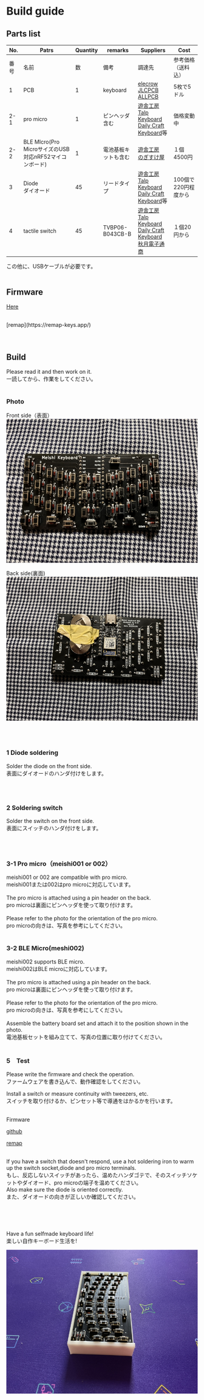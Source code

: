 # Build guide

## Parts list


| No. | Patrs | Quantity | remarks | Suppliers | Cost |
|--|--|--|--|--|--|
|番号|名前|数|備考|調達先|参考価格（送料込）|<br>
|1|PCB|1|keyboard|[elecrow](https://www.elecrow.com)<br>[JLCPCB](https://jlcpcb.com)<br>[ALLPCB](https://www.allpcb.com)|5枚で5ドル|<br>
|2-1|pro micro|1|ピンヘッダ含む|[遊舎工房](https://yushakobo.jp)<br>[Talp Keyboard](https://talpkeyboard.net)<br>[Daily Craft Keyboard](https://shop.dailycraft.jp)等|価格変動中|
|2-2|BLE MIcro(Pro MicroサイズのUSB対応nRF52マイコンボード)|1|電池基板キットも含む|[遊舎工房](https://yushakobo.jp)<br>[のぎすけ屋](https://nogikes.booth.pm)|１個4500円|
|3|Diode<br>ダイオード|45|リードタイプ|[遊舎工房](https://yushakobo.jp)<br>[Talp Keyboard](https://talpkeyboard.net)<br>[Daily Craft Keyboard](https://shop.dailycraft.jp)等|100個で220円程度から|
|4|tactile switch|45|TVBP06-B043CB-B|[遊舎工房](https://yushakobo.jp)<br>[Talp Keyboard](https://talpkeyboard.net)<br>[Daily Craft Keyboard](https://shop.dailycraft.jp)<br>[秋月電子通商](https://akizukidenshi.com/catalog/g/gP-08073/)|１個20円から|
この他に、USBケーブルが必要です。
<br><br>


## Firmware

[Here](https://github.com/telzo2000/meishi001/tree/main/firmware)

<br>
[remap](https://remap-keys.app/)

<br>
<br><br>


## Build

Please read it and then work on it.
<br>
一読してから、作業をしてください。
<br><br>


### Photo

Front side（表面）<br>
![](img/img00009.jpg)

Back side(裏面)<br>
![](img/img00010.jpg)


<br><br>


### 1 Diode soldering

Solder the diode on the front side.
<br>
表面にダイオードのハンダ付けをします。
<br>

<br>
<br>

### 2 Soldering switch

Solder the switch on the front side.
<br>
表面にスイッチのハンダ付けをします。
<br>

<br><br>


### 3-1 Pro micro（meishi001 or 002）

meishi001 or 002 are compatible with pro micro.
<br>
meishi001または002はpro microに対応しています。
<br>
<br>
The pro micro is attached using a pin header on the back.
<br>
pro microは裏面にピンヘッダを使って取り付けます。
<br>
<br>
Please refer to the photo for the orientation of the pro micro.
<br>
pro microの向きは、写真を参考にしてください。
<br>
<br>

### 3-2 BLE Micro(meshi002)

meishi002 supports BLE micro.
<br>
meishi002はBLE microに対応しています。
<br>
<br>
The pro micro is attached using a pin header on the back.
<br>
pro microは裏面にピンヘッダを使って取り付けます。
<br>
<br>
Please refer to the photo for the orientation of the pro micro.
<br>
pro microの向きは、写真を参考にしてください。
<br>
<br>
Assemble the battery board set and attach it to the position shown in the photo.
<br>
電池基板セットを組み立てて、写真の位置に取り付けてください。
<br>
<br>

### 5　Test


Please write the firmware and check the operation.
<br>
ファームウェアを書き込んで、動作確認をしてください。
<br>

Install a switch or measure continuity with tweezers, etc.
<br>
スイッチを取り付けるか、ピンセット等で導通をはかるかを行います。
<br>
<br>

Firmware

[github](https://github.com/telzo2000/meishi001/tree/main/firmware)



[remap](https://remap-keys.app/)

<br>
If you have a switch that doesn't respond, use a hot soldering iron to warm up the switch socket,diode and pro micro terminals.
<br>
もし、反応しないスイッチがあったら、温めたハンダゴテで、そのスイッチソケットやダイオード、pro microの端子を温めてください。
<br>
Also make sure the diode is oriented correctly.
<br>
また、ダイオードの向きが正しいか確認してください。
<br>


<br><br><br>

Have a fun selfmade keyboard life!
<br>
楽しい自作キーボード生活を!<br>

![](img/img00005.jpg)

